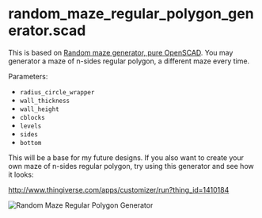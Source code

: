 # random_maze_regular_polygon_generator.scad

This is based on [Random maze generator, pure OpenSCAD](https://www.thingiverse.com/thing:1185425). You may generator a maze of n-sides regular polygon, a different maze every time.

Parameters: 

- `radius_circle_wrapper`
- `wall_thickness`
- `wall_height`
- `cblocks`
- `levels`
- `sides`
- `bottom`

This will be a base for my future designs. If you also want to create your own maze of n-sides regular polygon, try using this generator and see how it looks:

http://www.thingiverse.com/apps/customizer/run?thing_id=1410184

![Random Maze Regular Polygon Generator](http://thingiverse-production-new.s3.amazonaws.com/renders/d9/c7/80/ab/75/d3165965adddf53bcc0dff356ffdb60f_preview_featured.JPG)

